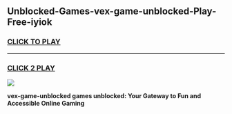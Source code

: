 
## Unblocked-Games-vex-game-unblocked-Play-Free-iyiok
<h3>
<a href="https://premium76.site?title=vex-game-unblocked&ref=10A">CLICK TO PLAY</a></h3>
<hr>

<h3>
<a href="https://premium76.site?title=vex-game-unblocked&ref=10A">CLICK 2 PLAY</a>
  
</h3>

<a href="https://premium76.site?title=vex-game-unblocked&ref=10A"><img src="https://clearcache.store/games.png"></a>


**vex-game-unblocked games unblocked: Your Gateway to Fun and Accessible Online Gaming**
